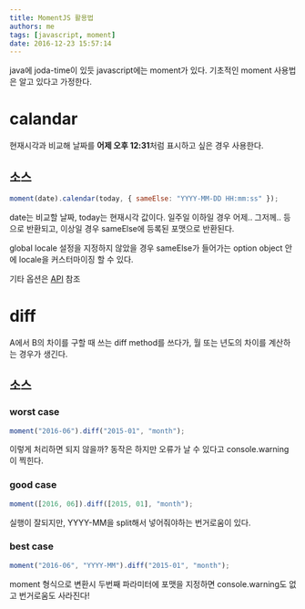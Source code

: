 ```yaml
---
title: MomentJS 활용법
authors: me
tags: [javascript, moment]
date: 2016-12-23 15:57:14
---
```


java에 joda-time이 있듯 javascript에는 moment가 있다.
기초적인 moment 사용법은 알고 있다고 가정한다.

# calandar

현재시각과 비교해 날짜를 **어제 오후 12:31**처럼 표시하고 싶은 경우 사용한다.

## 소스

```javascript
moment(date).calendar(today, { sameElse: "YYYY-MM-DD HH:mm:ss" });
```

date는 비교할 날짜, today는 현재시각 값이다.
일주일 이하일 경우 어제.. 그저께.. 등으로 반환되고, 이상일 경우 sameElse에 등록된 포맷으로 반환된다.

global locale 설정을 지정하지 않았을 경우 sameElse가 들어가는 option object 안에 locale을 커스터마이징 할 수 있다.

기타 옵션은 [API](https://momentjs.com/docs/#/displaying/calendar-time/) 참조

# diff

A에서 B의 차이를 구할 때 쓰는 diff method를 쓰다가, 월 또는 년도의 차이를 계산하는 경우가 생긴다.

## 소스

### worst case

```javascript
moment("2016-06").diff("2015-01", "month");
```

이렇게 처리하면 되지 않을까? 동작은 하지만 오류가 날 수 있다고 console.warning 이 찍힌다.

### good case

```javascript
moment([2016, 06]).diff([2015, 01], "month");
```

실행이 잘되지만, YYYY-MM을 split해서 넣어줘야하는 번거로움이 있다.

### best case

```javascript
moment("2016-06", "YYYY-MM").diff("2015-01", "month");
```

moment 형식으로 변환시 두번째 파라미터에 포맷을 지정하면 console.warning도 없고 번거로움도 사라진다!
